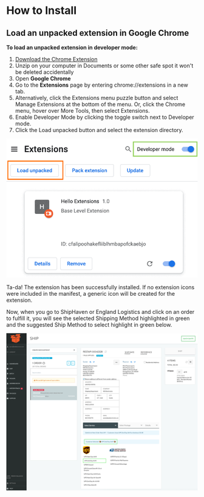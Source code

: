 # How to Install
## Load an unpacked extension in Google Chrome

**To load an unpacked extension in developer mode:**

1. [Download the Chrome Extension](https://github.com/flannelware/wd-electronics-chrome-extension/archive/refs/tags/v1.0.0.zip)
2. Unzip on your computer in Documents or some other safe spot it won't be deleted accidentally
3. Open **Google Chrome**
4. Go to the **Extensions** page by entering chrome://extensions in a new tab.
5. Alternatively, click the Extensions menu puzzle button and select Manage Extensions at the bottom of the menu.
Or, click the Chrome menu, hover over More Tools, then select Extensions.
6. Enable Developer Mode by clicking the toggle switch next to Developer mode.
7. Click the Load unpacked button and select the extension directory.

![Extensions page (chrome://extensions)](readme-images/load_unpacked_extension.png "Extensions page (chrome://extensions)")

Ta-da! The extension has been successfully installed. If no extension icons were included in the manifest, a generic icon will be created for the extension. 

Now, when you go to ShipHaven or England Logistics and click on an order to fulfill it, you will see the selected Shipping Method highlighted in green and the suggested Ship Method to select highlight in green below.

![ShipHaven](readme-images/ship_haven_extension.png "ShipHaven")
